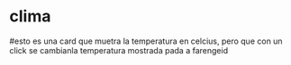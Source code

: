 # clima
#esto es una card que muetra la temperatura en celcius, pero que con un click se cambianla temperatura mostrada pada a farengeid
